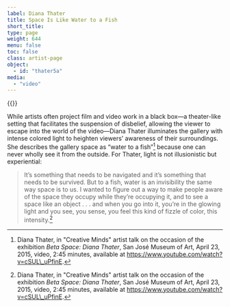 ```yaml
---
label: Diana Thater
title: Space Is Like Water to a Fish
short_title:
type: page
weight: 644
menu: false
toc: false
class: artist-page
object:
  - id: "thater5a"
media:
  - "video"
---
```

{{<q-figure id="thater5a" >}}

While artists often project film and video work in a black box—a theater-like setting that facilitates the suspension of disbelief, allowing the viewer to escape into the world of the video—Diana Thater illuminates the gallery with intense colored light to heighten viewers’ awareness of their surroundings. She describes the gallery space as “water to a fish”[^1] because one can never wholly see it from the outside. For Thater, light is not illusionistic but experiential:
>It’s something that needs to be navigated and it’s something that needs to be survived. But to a fish, water is an invisibility the same way space is to us. I wanted to figure out a way to make people aware of the space they occupy while they’re occupying it, and to see a space like an object . . . and when you go into it, you’re in the glowing light and you see, you sense, you feel this kind of fizzle of color, this intensity.[^2]

[^1]: Diana Thater, in "Creative Minds" artist talk on the occasion of the exhibition *Beta Space: Diana Thater*, San José Museum of Art, April 23, 2015, video, 2:45 minutes, available at https://www.youtube.com/watch?v=cSUL\_uPfinE.

[^2]: Diana Thater, in "Creative Minds" artist talk on the occasion of the exhibition *Beta Space: Diana Thater*, San José Museum of Art, April 23, 2015, video, 2:45 minutes, available at https://www.youtube.com/watch?v=cSUL\_uPfinE.
